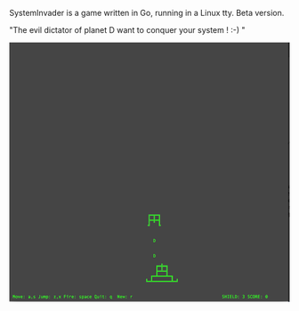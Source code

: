 SystemInvader is a game written in Go, running in a Linux tty.
Beta version.

"The evil dictator of planet D want to conquer your system ! :-) "

![alt text](screenshoots/screenshoot.png "Game's screenshoot")


